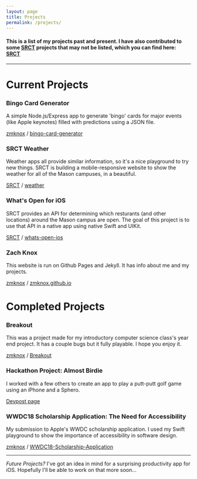 ```yaml
---
layout: page
title: Projects
permalink: /projects/
---
```


#### This is a list of my projects past and present. I have also contributed to some [SRCT](http://srct.gmu.edu/) projects that may not be listed, which you can find here: [<i class="fab fa-github"></i> SRCT](https://github.com/SRCT)

-------------------------

Current Projects
================

### Bingo Card Generator
A simple Node.js/Express app to generate 'bingo' cards for major events (like Apple keynotes)
filled with predictions using a JSON file.

[<i class="fab fa-github"></i> zmknox](https://github.com/zmknox) / [bingo-card-generator](https://github.com/zmknox/bingo-card-generator)

### SRCT Weather
Weather apps all provide similar information, so it's a nice playground to try new things. SRCT is building
a mobile-responsive website to show the weather for all of the Mason campuses, in a beautiful.

[<i class="fab fa-gitlab"></i> SRCT](https://git.gmu.edu/srct) / [weather](https://git.gmu.edu/srct/weather)

### What's Open for iOS
SRCT provides an API for determining which resturants (and other locations) around the Mason campus are open.
The goal of this project is to use that API in a native app using native Swift and UIKit.

[<i class="fab fa-gitlab"></i> SRCT](https://git.gmu.edu/srct) / [whats-open-ios](https://git.gmu.edu/srct/whats-open-ios)

### Zach Knox
This website is run on Github Pages and Jekyll. It has info about me and my
projects.

[<i class="fab fa-github"></i> zmknox](https://github.com/zmknox) / [zmknox.github.io](https://github.com/zmknox/zmknox.github.io/)





Completed Projects
=============

### Breakout
This was a project made for my introductory computer science class's year end
project. It has a couple bugs but it fully playable. I hope you enjoy it.

[<i class="fab fa-github"></i> zmknox](https://github.com/zmknox) / [Breakout](http://github.com/zmknox/Breakout/)

### Hackathon Project: Almost Birdie
I worked with a few others to create an app to play a putt-putt golf game using an iPhone and a Sphero.

[<i class="fab fa-safari"></i> Devpost page](https://devpost.com/software/sphero-putt-putt-practice)

### WWDC18 Scholarship Application: The Need for Accessibility
My submission to Apple's WWDC scholarship application. I used my Swift playground to show the
importance of accessibility in software design.

[<i class="fab fa-github"></i> zmknox](https://github.com/zmknox) / [WWDC18-Scholarship-Application](https://github.com/zmknox/WWDC18-Scholarship-Application)

----------------------------

_Future Projects?_ I've got an idea in mind for a surprising productivity app for iOS. Hopefully I'll be able to work on that more soon...
